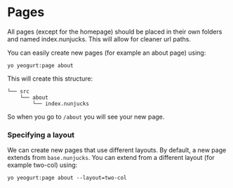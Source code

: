 # Pages

All pages (except for the homepage) should be placed in their own folders and named index.nunjucks.
This will allow for cleaner url paths.

You can easily create new pages (for example an about page) using:

```
yo yeogurt:page about
```

This will create this structure:

```
└── src
    └── about
        └── index.nunjucks
```

So when you go to `/about` you will see your new page.

### Specifying a layout

We can create new pages that use different layouts. By default, a new page extends from `base.nunjucks`.
You can extend from a different layout (for example two-col) using:

```
yo yeogurt:page about --layout=two-col
```
